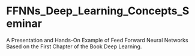 # FFNNs_Deep_Learning_Concepts_Seminar
A Presentation and Hands-On Example of Feed Forward Neural Networks Based on the First Chapter of the Book Deep Learning.
